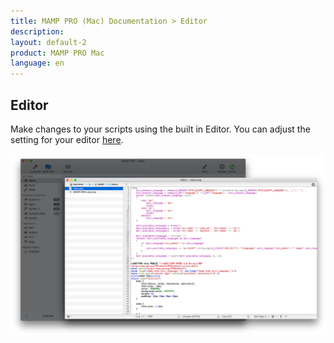 ```yaml
---
title: MAMP PRO (Mac) Documentation > Editor
description: 
layout: default-2
product: MAMP PRO Mac
language: en
---
```


## Editor

Make changes to your scripts using the built in Editor. You can adjust the setting for your editor [here](../Settings/Editor).


![MAMP](Editor.jpg)

